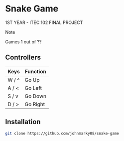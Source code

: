 # Snake Game
1ST YEAR - ITEC 102 FINAL PROJECT

> [!NOTE]
> Games 1 out of ??

## Controllers
| Keys | Function |
| ---- | -------- |
| W / ^ | Go Up |
| A / < | Go Left |
| S / v | Go Down |
| D / > | Go Right |

## Installation
```bash
git clone https://github.com/johnmarky08/snake-game
```